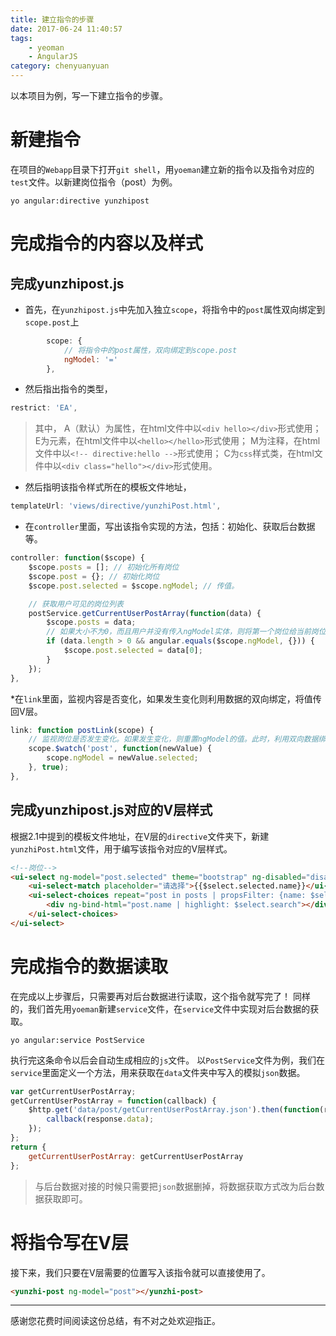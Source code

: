 ```yaml
---
title: 建立指令的步骤
date: 2017-06-24 11:40:57
tags: 
    - yeoman
    - AngularJS
category: chenyuanyuan
---
```

以本项目为例，写一下建立指令的步骤。
# 新建指令
在项目的`Webapp`目录下打开`git shell`，用`yoeman`建立新的指令以及指令对应的`test`文件。以新建岗位指令（post）为例。
```shell
yo angular:directive yunzhipost
```
<!--more-->
# 完成指令的内容以及样式
## 完成yunzhipost.js
* 首先，在`yunzhipost.js`中先加入独立`scope`，将指令中的`post`属性双向绑定到`scope.post`上
```javascript
		scope: {
            // 将指令中的post属性，双向绑定到scope.post
            ngModel: '='
        },
```

* 然后指出指令的类型，
```javascript
restrict: 'EA',
```
> 其中，
A（默认）为属性，在html文件中以`<div hello></div>`形式使用；
E为元素，在html文件中以`<hello></hello>`形式使用；
M为注释，在html文件中以`<!-- directive:hello -->`形式使用；
C为`css`样式类，在html文件中以`<div class="hello"></div>`形式使用。

* 然后指明该指令样式所在的模板文件地址，
```javascript
templateUrl: 'views/directive/yunzhiPost.html',
```

* 在`controller`里面，写出该指令实现的方法，包括：初始化、获取后台数据等。
```javascript
controller: function($scope) {
    $scope.posts = []; // 初始化所有岗位
    $scope.post = {}; // 初始化岗位
    $scope.post.selected = $scope.ngModel; // 传值。

    // 获取用户可见的岗位列表
    postService.getCurrentUserPostArray(function(data) {
        $scope.posts = data;
        // 如果大小不为0，而且用户并没有传入ngModel实体，则将第一个岗位给当前岗位
        if (data.length > 0 && angular.equals($scope.ngModel, {})) {
            $scope.post.selected = data[0];
        }
    });
},
```
*在`link`里面，监视内容是否变化，如果发生变化则利用数据的双向绑定，将值传回V层。
```javascript
link: function postLink(scope) {
    // 监视岗位是否发生变化。如果发生变化，则重置ngModel的值。此时，利用双向数据绑定。将值传回V层
    scope.$watch('post', function(newValue) {
        scope.ngModel = newValue.selected;
    }, true);
},
```

## 完成yunzhipost.js对应的V层样式
根据2.1中提到的模板文件地址，在V层的`directive`文件夹下，新建`yunzhiPost.html`文件，用于编写该指令对应的V层样式。
```html
<!--岗位-->
<ui-select ng-model="post.selected" theme="bootstrap" ng-disabled="disabled">
    <ui-select-match placeholder="请选择">{{$select.selected.name}}</ui-select-match>
    <ui-select-choices repeat="post in posts | propsFilter: {name: $select.search, pingyin: $select.search}">
        <div ng-bind-html="post.name | highlight: $select.search"></div>
    </ui-select-choices>
</ui-select>
```

# 完成指令的数据读取
在完成以上步骤后，只需要再对后台数据进行读取，这个指令就写完了！
同样的，我们首先用`yoeman`新建`service`文件，在`service`文件中实现对后台数据的获取。
```shell
yo angular:service PostService
```
执行完这条命令以后会自动生成相应的`js`文件。
以`PostService`文件为例，我们在`service`里面定义一个方法，用来获取在`data`文件夹中写入的模拟`json`数据。
```javascript
var getCurrentUserPostArray;
getCurrentUserPostArray = function(callback) {
    $http.get('data/post/getCurrentUserPostArray.json').then(function(response) {
        callback(response.data);
    });
};
return {
    getCurrentUserPostArray: getCurrentUserPostArray
};
```
> 与后台数据对接的时候只需要把`json`数据删掉，将数据获取方式改为后台数据获取即可。

# 将指令写在V层
接下来，我们只要在V层需要的位置写入该指令就可以直接使用了。
```html
<yunzhi-post ng-model="post"></yunzhi-post>
```

------
感谢您花费时间阅读这份总结，有不对之处欢迎指正。